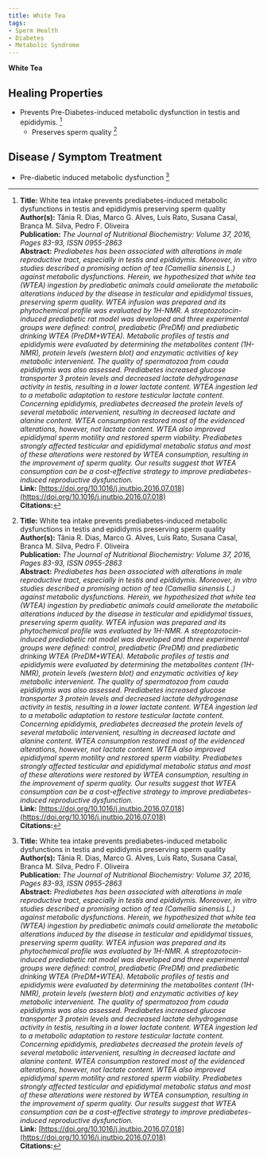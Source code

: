 ```yaml
---
title: White Tea
tags:
- Sperm Health
- Diabetes
- Metabolic Syndrome
---
```

**White Tea**

## Healing Properties

- Prevents Pre-Diabetes-induced metabolic dysfunction in testis and epididymis. [^1]
  - Preserves sperm quality [^1]

## Disease / Symptom Treatment

- Pre-diabetic induced metabolic dysfunction [^1]

[^1]: **Title:** White tea intake prevents prediabetes-induced metabolic dysfunctions in testis and epididymis preserving sperm quality<br>**Author(s):** Tânia R. Dias, Marco G. Alves, Luís Rato, Susana Casal, Branca M. Silva, Pedro F. Oliveira <br>**Publication:** <i>The Journal of Nutritional Biochemistry: Volume 37, 2016, Pages 83-93, ISSN 0955-2863</i><br>**Abstract:** <i>Prediabetes has been associated with alterations in male reproductive tract, especially in testis and epididymis. Moreover, in vitro studies described a promising action of tea (Camellia sinensis L.) against metabolic dysfunctions. Herein, we hypothesized that white tea (WTEA) ingestion by prediabetic animals could ameliorate the metabolic alterations induced by the disease in testicular and epididymal tissues, preserving sperm quality. WTEA infusion was prepared and its phytochemical profile was evaluated by 1H-NMR. A streptozotocin-induced prediabetic rat model was developed and three experimental groups were defined: control, prediabetic (PreDM) and prediabetic drinking WTEA (PreDM+WTEA). Metabolic profiles of testis and epididymis were evaluated by determining the metabolites content (1H-NMR), protein levels (western blot) and enzymatic activities of key metabolic intervenient. The quality of spermatozoa from cauda epididymis was also assessed. Prediabetes increased glucose transporter 3 protein levels and decreased lactate dehydrogenase activity in testis, resulting in a lower lactate content. WTEA ingestion led to a metabolic adaptation to restore testicular lactate content. Concerning epididymis, prediabetes decreased the protein levels of several metabolic intervenient, resulting in decreased lactate and alanine content. WTEA consumption restored most of the evidenced alterations, however, not lactate content. WTEA also improved epididymal sperm motility and restored sperm viability. Prediabetes strongly affected testicular and epididymal metabolic status and most of these alterations were restored by WTEA consumption, resulting in the improvement of sperm quality. Our results suggest that WTEA consumption can be a cost-effective strategy to improve prediabetes-induced reproductive dysfunction.</i><br>**Link:** [https://doi.org/10.1016/j.jnutbio.2016.07.018](https://doi.org/10.1016/j.jnutbio.2016.07.018)<br>**Citations:**

<!-- [^1]: 
**Title:** [ ]( )<br>
**Publication:** [ ]( )<br>
**Date:** <br>
**Study Type:** Animal Study, Commentary, Human Study: In Vitro - In Vivo - In Silico, Human: Case Report, Meta Analysis, Review<br>
**Author(s):** <br>
**Institution(s):** <br>
**Abstract:** <br>
**IPFS:** [ipfs.io](https://ipfs.io/ipfs/), [cloudflare](https://cloudflare-ipfs.com/ipfs/) -->